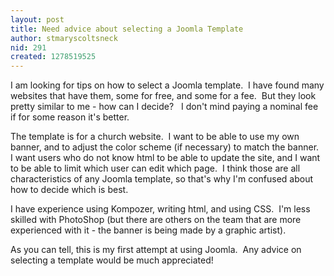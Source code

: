 ```yaml
---
layout: post
title: Need advice about selecting a Joomla Template
author: stmaryscoltsneck
nid: 291
created: 1278519525
---
```

<p>I am looking for tips on how to select a Joomla template.&nbsp; I have found many websites that have them, some for free, and some for a fee.&nbsp; But they look pretty similar to me - how can I decide?&nbsp;&nbsp; I don&#39;t mind paying a nominal fee if for some reason it&#39;s better.</p>
<p>The template is for a church website.&nbsp; I want to be able to use my own banner, and to adjust the color scheme (if necessary) to match the banner.&nbsp; I want users who do not know html to be able to update the site, and I want to be able to limit which user can edit which page.&nbsp; I think those are all characteristics of any Joomla template, so that&#39;s why I&#39;m confused about how to decide which is best.</p>
<p>I have experience using Kompozer, writing html, and using CSS.&nbsp; I&#39;m less skilled with PhotoShop (but there are others on the team that are more experienced with it - the banner is being made by a graphic artist).&nbsp;</p>
<p>As you can tell, this is my first attempt at using Joomla.&nbsp; Any advice on selecting a template would be much appreciated!</p>

